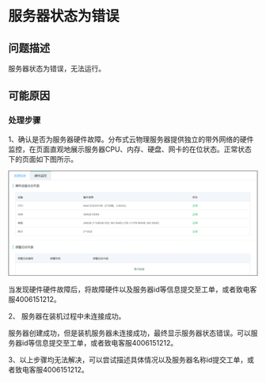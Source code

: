 # 服务器状态为错误

## 问题描述

服务器状态为错误，无法运行。

## 可能原因
### 处理步骤

1、确认是否为服务器硬件故障。分布式云物理服务器提供独立的带外网络的硬件监控，在页面直观地展示服务器CPU、内存、硬盘、网卡的在位状态。正常状态下的页面如下图所示。

![性能监控](https://github.com/jdcloudcom/cn/blob/cn-distributed-cloud-physical-service/documentation/Hyper-Converged-IDC/Distributed-Cloud-Physical-Server/Image/DCPS-032.png)

当发现硬件硬件故障后，将故障硬件以及服务器id等信息提交至工单，或者致电客服4006151212。

2、	服务器在装机过程中未连接成功。

服务器创建成功，但是装机服务器未连接成功，最终显示服务器状态错误。可以服务器id等信息提交至工单，或者致电客服4006151212。

3、以上步骤均无法解决，可以尝试描述具体情况以及服务器名称id提交工单，或者致电客服4006151212。
